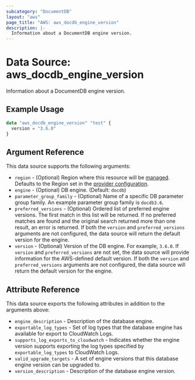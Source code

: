 ```yaml
---
subcategory: "DocumentDB"
layout: "aws"
page_title: "AWS: aws_docdb_engine_version"
description: |-
  Information about a DocumentDB engine version.
---
```


# Data Source: aws_docdb_engine_version

Information about a DocumentDB engine version.

## Example Usage

```terraform
data "aws_docdb_engine_version" "test" {
  version = "3.6.0"
}
```

## Argument Reference

This data source supports the following arguments:

* `region` - (Optional) Region where this resource will be [managed](https://docs.aws.amazon.com/general/latest/gr/rande.html#regional-endpoints). Defaults to the Region set in the [provider configuration](https://registry.terraform.io/providers/hashicorp/aws/latest/docs#aws-configuration-reference).
* `engine` - (Optional) DB engine. (Default: `docdb`)
* `parameter_group_family` - (Optional) Name of a specific DB parameter group family. An example parameter group family is `docdb3.6`.
* `preferred_versions` - (Optional) Ordered list of preferred engine versions. The first match in this list will be returned. If no preferred matches are found and the original search returned more than one result, an error is returned. If both the `version` and `preferred_versions` arguments are not configured, the data source will return the default version for the engine.
* `version` - (Optional) Version of the DB engine. For example, `3.6.0`. If `version` and `preferred_versions` are not set, the data source will provide information for the AWS-defined default version. If both the `version` and `preferred_versions` arguments are not configured, the data source will return the default version for the engine.

## Attribute Reference

This data source exports the following attributes in addition to the arguments above:

* `engine_description` - Description of the database engine.
* `exportable_log_types` - Set of log types that the database engine has available for export to CloudWatch Logs.
* `supports_log_exports_to_cloudwatch` - Indicates whether the engine version supports exporting the log types specified by `exportable_log_types` to CloudWatch Logs.
* `valid_upgrade_targets` - A set of engine versions that this database engine version can be upgraded to.
* `version_description` - Description of the database engine version.
